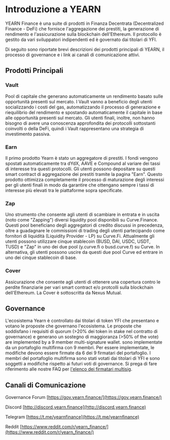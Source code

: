 # Introduzione a YEARN

YEARN Finance è una suite di prodotti in Finanza Decentrata (Decentralized Finance - DeFi) che fornisce l'aggregazione dei prestiti, la generazione di rendimento e l'assicurazione sulla blockchain dell'Ethereum. Il protocollo è gestito da vari sviluppatori indipendenti ed è governato dai titolari di YFI.

Di seguito sono riportate brevi descrizioni dei prodotti principali di YEARN, il processo di governance e i link ai canali di comunicazione attivi.

## Prodotti Principali

### Vault

Pool di capitale che generano automaticamente un rendimento basato sulle opportunità presenti sul mercato. I Vault vanno a beneficio degli utenti socializzando i costi del gas, automatizzando il processo di generazione e riequilibrio del rendimento e spostando automaticamente il capitale in base alle opportunità presenti sul mercato. Gli utenti finali, inoltre, non hanno bisogno di avere una conoscenza approfondita dei protocolli sottostanti coinvolti o della DeFi, quindi i Vault rappresentano una strategia di investimento passiva.

### Earn

Il primo prodotto Yearn è stato un aggregatore di prestiti. I fondi vengono spostati automaticamente tra dYdX, AAVE e Compound al variare dei tassi di interesse tra questi protocolli. Gli utenti possono depositare su questi smart contract di aggregazione dei prestiti tramite la pagina "Earn". Questo prodotto ottimizza completamente il processo di maturazione degli interessi per gli utenti finali in modo da garantire che ottengano sempre i tassi di interesse più elevati tra le piattaforme sopra specificate.

### Zap

Uno strumento che consente agli utenti di scambiare in entrata e in uscita (noto come "Zapping") diversi liquidity pool disponibili su Curve.Finance. Questi pool beneficiano degli aggregatori di credito discussi in precedenza, oltre a guadagnare le commissioni di trading degli utenti partecipando come fornitori di liquidità (Liquidity Provider - LP) su Curve.Fi. Attualmente gli utenti possono utilizzare cinque stablecoin (BUSD, DAI, USDC, USDT, TUSD) e "Zap" in uno dei due pool (y.curve.fi o busd.curve.f) su Curve. In alternativa, gli utenti possono uscire da questi due pool Curve ed entrare in uno dei cinque stablecoin di base.

### Cover

Assicurazione che consente agli utenti di ottenere una copertura contro le perdite finanziarie per vari smart contract e/o protcolli sulla blockchain dell'Ethereum. La Cover è sottoscritta da Nexus Mutual.

## Governance

L'ecosistema Yearn è controllato dai titolari di token YFI che presentano e votano le proposte che governano l'ecosistema. Le proposte che soddisfano i requisiti di quorum \(&gt;20% dei token in stake nel contratto di governance\) e generano un sostegno di maggioranza \(&gt;50% of the vote\) are implemented by a 9 member multi-signature wallet. sono implementate da un portafoglio multifirma con 9 membri. Per essere implementate, le modifiche devono essere firmate da 6 dei 9 firmatari del portafoglio. I membri del portafoglio multifirma sono stati votati dai titolari di YFI e sono soggetti a modifiche rispetto ai futuri voti di governance. Si prega di fare riferimento alle nostre FAQ per [l'elenco dei firmatari multisig](https://docs.yearn.finance/faq#who-are-the-9-multisig-signers).

## Canali di Comunicazione

Governance Forum [https://gov.yearn.finance/](https://gov.yearn.finance/)

Discord [http://discord.yearn.finance](http://discord.yearn.finance)

Telegram [https://t.me/yearnfinance](https://t.me/yearnfinance)

Reddit [https://www.reddit.com/r/yearn_finance/](https://www.reddit.com/r/yearn_finance/)
